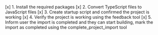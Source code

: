 [x] 1. Install the required packages
[x] 2. Convert TypeScript files to JavaScript files
[x] 3. Create startup script and confirmed the project is working
[x] 4. Verify the project is working using the feedback tool
[x] 5. Inform user the import is completed and they can start building, mark the import as completed using the complete_project_import tool